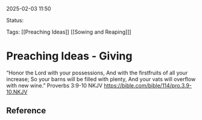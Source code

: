 2025-02-03 11:50

Status:

Tags: [[Preaching Ideas]] [[Sowing and Reaping]]]

# Preaching Ideas - Giving

“Honor the Lord with your possessions, And with the firstfruits of all your increase; So your barns will be filled with plenty, And your vats will overflow with new wine.”
‭‭Proverbs‬ ‭3‬:‭9‬-‭10‬ ‭NKJV‬‬
https://bible.com/bible/114/pro.3.9-10.NKJV
## Reference

